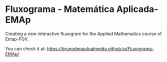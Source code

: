 # Fluxograma - Matemática Aplicada-EMAp

Creating a new interactive fluxogram for the Applied Mathematics course of Emap-FGV. 

You can check it at: https://brunodepauloalmeida.github.io/Fluxograma-EMAp/
